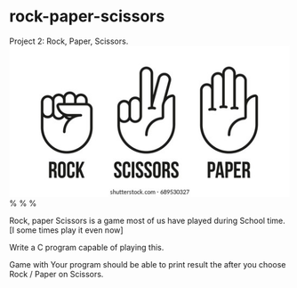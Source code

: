 # rock-paper-scissors
Project 2: Rock, Paper, Scissors.
![](images/rock-scissors-paper-hand-gesture-260nw-689530327.jpg)
%
%
%




Rock, paper Scissors is a game most of us have played during School time. [I some times play it even now]

Write a C program capable of playing this.

Game with Your program should be able to print result the after you choose Rock / Paper on Scissors.
